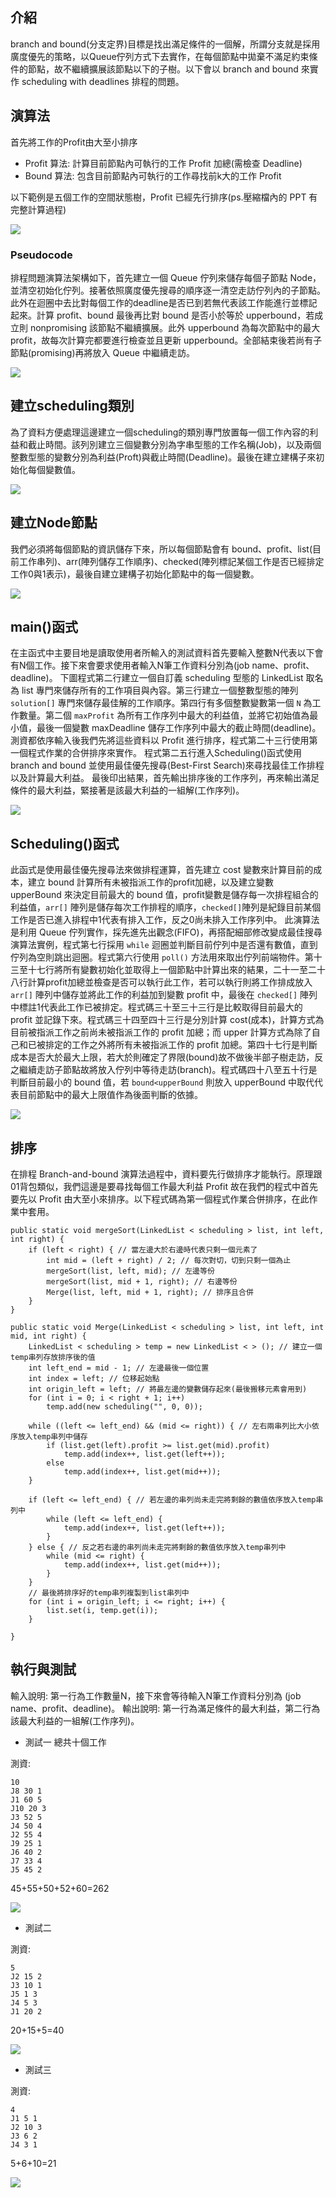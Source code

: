## 介紹
branch and bound(分支定界)目標是找出滿足條件的一個解，所謂分支就是採用廣度優先的策略，以Queue佇列方式下去實作，在每個節點中拋棄不滿足約束條件的節點，故不繼續擴展該節點以下的子樹。以下會以 branch and bound 來實作 scheduling with deadlines 排程的問題。

## 演算法
首先將工作的Profit由大至小排序
- Profit 算法:
    計算目前節點內可執行的工作 Profit 加總(需檢查 Deadline)
- Bound 算法:
    包含目前節點內可執行的工作尋找前k大的工作 Profit
    
    
以下範例是五個工作的空間狀態樹，Profit 已經先行排序(ps.壓縮檔內的 PPT 有完整計算過程)

![](https://i.imgur.com/DllTTEV.png)

### Pseudocode
排程問題演算法架構如下，首先建立一個 Queue 佇列來儲存每個子節點 Node，並清空初始化佇列。接著依照廣度優先搜尋的順序逐一清空走訪佇列內的子節點。此外在迴圈中去比對每個工作的deadline是否已到若無代表該工作能進行並標記起來。計算 profit、bound 最後再比對 bound 是否小於等於 upperbound，若成立則 nonpromising 該節點不繼續擴展。此外 upperbound 為每次節點中的最大 profit，故每次計算完都要進行檢查並且更新 upperbound。全部結束後若尚有子節點(promising)再將放入 Queue 中繼續走訪。

![](https://i.imgur.com/aN2r4ZX.png)




## 建立scheduling類別
為了資料方便處理這邊建立一個scheduling的類別專門放置每一個工作內容的利益和截止時間。該列別建立三個變數分別為字串型態的工作名稱(Job)，以及兩個整數型態的變數分別為利益(Proft)與截止時間(Deadline)。最後在建立建構子來初始化每個變數值。

![](https://i.imgur.com/T0ncZQm.png)

## 建立Node節點
我們必須將每個節點的資訊儲存下來，所以每個節點會有 bound、profit、list(目前工作串列)、arr(陣列儲存工作順序)、checked(陣列標記某個工作是否已經排定工作0與1表示)，最後自建立建構子初始化節點中的每一個變數。

![](https://i.imgur.com/cgyx3Ey.png)




## main()函式
  在主函式中主要目地是讀取使用者所輸入的測試資料首先要輸入整數N代表以下會有N個工作。接下來會要求使用者輸入N筆工作資料分別為(job name、profit、deadline)。
  下圖程式第二行建立一個自訂義 scheduling 型態的 LinkedList 取名為 list 專門來儲存所有的工作項目與內容。第三行建立一個整數型態的陣列 `solution[]` 專門來儲存最佳解的工作順序。第四行有多個整數變數第一個 `N` 為工作數量。第二個 `maxProfit` 為所有工作序列中最大的利益值，並將它初始值為最小值，最後一個變數 maxDeadline 儲存工作序列中最大的截止時間(deadline)。
  測資都依序輸入後我們先將這些資料以 Profit 進行排序，程式第二十三行使用第一個程式作業的合併排序來實作。
  程式第二五行進入Scheduling()函式使用branch and bound 並使用最佳優先搜尋(Best-First Search)來尋找最佳工作排程以及計算最大利益。
  最後印出結果，首先輸出排序後的工作序列，再來輸出滿足條件的最大利益，緊接著是該最大利益的一組解(工作序列)。

![](https://i.imgur.com/X8iGs6x.png)



## Scheduling()函式 
此函式是使用最佳優先搜尋法來做排程運算，首先建立 cost 變數來計算目前的成本，建立 bound 計算所有未被指派工作的profit加總，以及建立變數 upperBound 來決定目前最大的 bound 值，profit變數是儲存每一次排程組合的利益值，`arr[]` 陣列是儲存每次工作排程的順序，`checked[]`陣列是紀錄目前某個工作是否已進入排程中1代表有排入工作，反之0尚未排入工作序列中。
此演算法是利用 Queue 佇列實作，採先進先出觀念(FIFO)，再搭配細部修改變成最佳搜尋演算法實例，程式第七行採用 `while` 迴圈並判斷目前佇列中是否還有數值，直到佇列為空則跳出迴圈。程式第六行使用 `poll()` 方法用來取出佇列前端物件。第十三至十七行將所有變數初始化並取得上一個節點中計算出來的結果，二十一至二十八行計算profit加總並檢查是否可以執行此工作，若可以執行則將工作排成放入`arr[]` 陣列中儲存並將此工作的利益加到變數 profit 中，最後在 `checked[]` 陣列中標註1代表此工作已被排定。程式碼三十至三十三行是比較取得目前最大的 profit 並記錄下來。程式碼三十四至四十三行是分別計算 cost(成本)，計算方式為目前被指派工作之前尚未被指派工作的 profit 加總；而 upper 計算方式為除了自己和已被排定的工作之外將所有未被指派工作的 profit 加總。第四十七行是判斷成本是否大於最大上限，若大於則確定了界限(bound)故不做後半部子樹走訪，反之繼續走訪子節點故將放入佇列中等待走訪(branch)。程式碼四十八至五十行是判斷目前最小的 bound 值，若 `bound<upperBound` 則放入 upperBound 中取代代表目前節點中的最大上限值作為後面判斷的依據。


![](https://i.imgur.com/Fwy3q1w.png)


## 排序
在排程 Branch-and-bound 演算法過程中，資料要先行做排序才能執行。原理跟01背包類似，我們這邊是要尋找每個工作最大利益 Profit 故在我們的程式中首先要先以 Profit 由大至小來排序。以下程式碼為第一個程式作業合併排序，在此作業中套用。

```java=
public static void mergeSort(LinkedList < scheduling > list, int left, int right) {
    if (left < right) { // 當左邊大於右邊時代表只剩一個元素了
        int mid = (left + right) / 2; // 每次對切，切到只剩一個為止
        mergeSort(list, left, mid); // 左邊等份
        mergeSort(list, mid + 1, right); // 右邊等份
        Merge(list, left, mid + 1, right); // 排序且合併
    }
}

public static void Merge(LinkedList < scheduling > list, int left, int mid, int right) {
    LinkedList < scheduling > temp = new LinkedList < > (); // 建立一個temp串列存放排序後的值
    int left_end = mid - 1; // 左邊最後一個位置
    int index = left; // 位移起始點
    int origin_left = left; // 將最左邊的變數儲存起來(最後搬移元素會用到)
    for (int i = 0; i < right + 1; i++)
        temp.add(new scheduling("", 0, 0));

    while ((left <= left_end) && (mid <= right)) { // 左右兩串列比大小依序放入temp串列中儲存
        if (list.get(left).profit >= list.get(mid).profit)
            temp.add(index++, list.get(left++));
        else
            temp.add(index++, list.get(mid++));
    }

    if (left <= left_end) { // 若左邊的串列尚未走完將剩餘的數值依序放入temp串列中
        while (left <= left_end) {
            temp.add(index++, list.get(left++));
        }
    } else { // 反之若右邊的串列尚未走完將剩餘的數值依序放入temp串列中
        while (mid <= right) {
            temp.add(index++, list.get(mid++));
        }
    }
    // 最後將排序好的temp串列複製到list串列中
    for (int i = origin_left; i <= right; i++) {
        list.set(i, temp.get(i));
    }

}
```


## 執行與測試
輸入說明:
第一行為工作數量N，接下來會等待輸入N筆工作資料分別為 (job name、profit、deadline)。
輸出說明:
第一行為滿足條件的最大利益，第二行為該最大利益的一組解(工作序列)。


- 測試一
總共十個工作

測資:
```
10
J8 30 1
J1 60 5
J10 20 3
J3 52 5
J4 50 4
J2 55 4
J9 25 1
J6 40 2
J7 33 4
J5 45 2
```

45+55+50+52+60=262

![](https://i.imgur.com/A99VnzR.png)

- 測試二

測資:
```
5
J2 15 2 
J3 10 1 
J5 1 3 
J4 5 3 
J1 20 2
```

20+15+5=40

![](https://i.imgur.com/75gQEmG.png)

- 測試三

測資:
```
4
J1 5 1
J2 10 3
J3 6 2
J4 3 1
```

5+6+10=21

![](https://i.imgur.com/Pa9hrbh.png)
